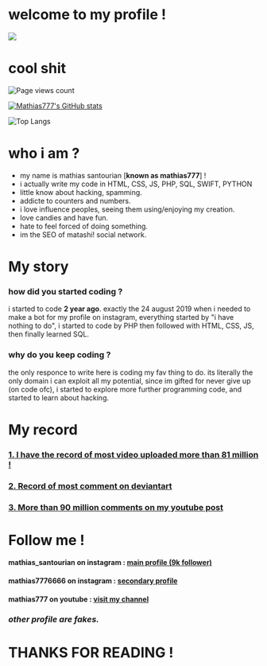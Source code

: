 # welcome to my profile !

![](https://i.ibb.co/JmcHB2V/screenshot.png)

# cool shit

![Page views count](https://visitor-badge.laobi.icu/badge?page_id=11h00.11h00&title=mathias%20profile%20page%20views)

[![Mathias777's GitHub stats](https://github-readme-stats.vercel.app/api?username=11h00&theme=algolia)](https://github.com/11h00/github-readme-stats)

![Top Langs](https://github-readme-stats.vercel.app/api/top-langs/?username=11h00&layout=compact&theme=algolia)


# who i am ?
- my name is mathias santourian [**known as mathias777**] !
- i actually write my code in HTML, CSS, JS, PHP, SQL, SWIFT, PYTHON
- little know about hacking, spamming.
- addicte to counters and numbers.
- i love influence peoples, seeing them using/enjoying my creation.
- love candies and have fun.
- hate to feel forced of doing something.
- im the SEO of matashi! social network.

# My story

### how did you started coding ?
i started to code **2 year ago**. exactly the 24 august 2019 when i needed to make a bot for my profile on instagram, everything started by "i have nothing to do", i started to code by PHP then followed with HTML, CSS, JS, then finally learned SQL.

### why do you keep coding ?
the only responce to write here is coding my fav thing to do. its literally the only domain i can exploit all my potential, since im gifted for never give up (on code ofc), i started to explore more further programming code, and started to learn about hacking.

# My record

### [1. I have the record of most video uploaded more than 81 million !](https://www.instagram.com/most_igtv_videos) 

### [2. Record of most comment on deviantart](https://www.deviantart.com/tpjland/about) 

### [3. More than 90 million comments on my youtube post](https://www.youtube.com/post/UgyajaCtShvpLBv3yep4AaABCQ)

# Follow me !
#### mathias_santourian on instagram : [main profile  (9k follower)](https://www.instagram.com/mathias_santourian/)
#### mathias7776666 on instagram : [secondary profile](https://www.instagram.com/mathias7776666/)
#### mathias777 on youtube : [visit my channel](https://www.youtube.com/channel/UCONTU_2i07SMb4KhjbbsZCQ)

### *other profile are fakes.*

# THANKS FOR READING !
